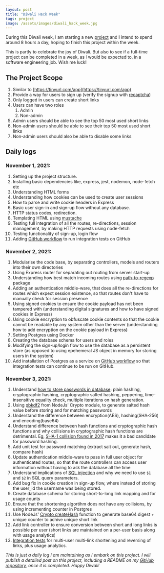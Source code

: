 ```yaml
---
layout: post
title: "Diwali Hack Week"
tags: project
image: /assets/images/diwali_hack_week.jpg
---
```


During this Diwali week, I am starting a new [project](https://github.com/oitee/twirl) and I intend to spend around 8 hours a day, hoping to finish this project within the week. 

This is partly to celebrate the joy of Diwali. But also to see if a full-time project can be completed in a week, as I would be expected to, in a software engineering job. Wish me luck!

## The Project Scope

1. Similar to [https://tinyurl.com/app](https://tinyurl.com/app)
2. Provide a way for users to sign up (verify the signup with [recaptcha](https://developers.google.com/recaptcha/docs/display))
3. Only logged in users can create short links
4. Users can have two roles
    1. Admin
    2. Non-admin
5. Admin users should be able to see the top 50 most used short links
6. Non-admin users should be able to see their top 50 most used short links
7. Non-admin users should also be able to disable some links

## Daily logs

### November 1, 2021:

1. Setting up the project structure.
2. Installing basic dependencies like, express, jest, nodemon, node-fetch etc
3. Understanding HTML forms
4. Understanding how cookies can be used to create user sessions
5. How to parse and write cookie headers in Express
6. Basic user sign-in and sign-up flow without any database. 
7. HTTP status codes, redirection.
8. Templating HTML using [mustache](https://www.npmjs.com/package/mustache)
9. Testing full integration of all the routes, re-directions, session management, by making HTTP requests using node-fetch
10. Testing functionality of sign-up, login flow
11. Adding [GitHub workflow](https://github.com/oitee/twirl/actions) to run integration tests on GitHub

### November 2, 2021:

1. Modularise the code base, by separating controllers, models and routers into their own directories
2. Using Express router for separating out routing from server start-up
3. Understanding how best match incoming routes using [path-to-regexp](https://www.npmjs.com/package/path-to-regexp) package
4. Adding an authentication middle-ware, that does all the re-directions for routes which expect session existence, so that routes don't have to manually check for session presence
5. Using signed cookies to ensure the cookie payload has not been tampered with (understanding digital signatures and how to have signed cookies in Express)
6. Using cookie encryption to obfuscate cookie contents so that the cookie cannot be readable by any system other than the server (understanding how to add encryption on the cookie payload in Express)
7. Setting Postgres using Docker
8. Creating the database schema for users and roles
9. Modifying the sign-up/login flow to use the database as a persistent store (as opposed to using epehemeral JS object in memory for storing users in the system)
10. Add installation of Postgres as a service on [GitHub workflow](https://github.com/oitee/twirl/actions) so that integration tests can continue to be run on GitHub.

### November 3, 2021:

1. Understand [how to store passwords in database](https://cheatsheetseries.owasp.org/cheatsheets/Password_Storage_Cheat_Sheet.html): plain hashing, cryptographic hashing, cryptographic salted hashing, peppering, time-insensitive equality check, multiple iterations on hash generation.
2. Using [pbkdf2](https://nodejs.org/api/crypto.html#cryptopbkdf2syncpassword-salt-iterations-keylen-digest) from NodeJs' Crypto module, to generate salted hash value before storing and for matching passwords
3. Understand the difference between encryption(AES), hashing(SHA-256) and encoding(base64)
4. Understand difference between hash functions and cryptographic hash functions and why collisions in cryptographic hash functions are detrimental. Eg, [SHA-1 collision found in 2017](https://security.googleblog.com/2017/02/announcing-first-sha1-collision.html) makes it a bad candidate for password hashing.
5. Add unit test for password matching (extract salt out, generate hash, compare hash)
6. Update authentication middle-ware to pass in full user object for authenticated routes, so that the route controllers can access user information without having to ask the database all the time
7. Understand implications of [SQL injection](https://owasp.org/www-community/attacks/SQL_Injection) and why we need to use `$1` and `$2` in SQL query parameters.
8. Add bug fix in cookie creation in sign-up flow, where instead of storing the user_id the username was being stored.
9. Create database schema for storing short-to-long link mapping and for usage counts
10. Ensure that the shortening algortihm does not have any collisions, by using incrementing counter in Postgres
11. Use NodeJs' [Crypto createHash](https://nodejs.org/api/crypto.html#cryptocreatehashalgorithm-options) function to generate base64 digest + unique counter to achive unique short link
12. Add link controller to ensure conversion between short and long links is possible per user (short links are maintained on a per-user basis along with usage analytics)
13. [Integration tests](https://github.com/oitee/twirl/actions) for multi-user multi-link shortening and reversing of links, plus usage analytics.
 

_This is just a daily log I am maintaining as I embark on this project. I will publish a detailed post on this project, including a README on my [GitHub repository](https://github.com/oitee/twirl), once it is completed. Happy Diwali!_